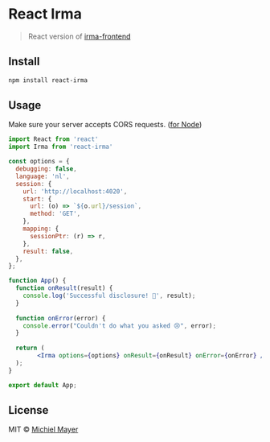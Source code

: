 # React Irma

> React version of [irma-frontend](https://github.com/privacybydesign/irma-frontend-packages/tree/master/irma-frontend) 

## Install

```bash
npm install react-irma
```

## Usage

Make sure your server accepts CORS requests. ([for Node](https://expressjs.com/en/resources/middleware/cors.html#simple-usage-enable-all-cors-requests))

```jsx
import React from 'react'
import Irma from 'react-irma'

const options = {
  debugging: false,
  language: 'nl',
  session: {
    url: 'http://localhost:4020',
    start: {
      url: (o) => `${o.url}/session`,
      method: 'GET',
    },
    mapping: {
      sessionPtr: (r) => r,
    },
    result: false,
  },
};

function App() {
  function onResult(result) {
    console.log('Successful disclosure! 🎉', result);
  }
  
  function onError(error) {
    console.error("Couldn't do what you asked 😢", error);
  }
  
  return (
		<Irma options={options} onResult={onResult} onError={onError} />
  );
}

export default App;
```

## License

MIT © [Michiel Mayer](https://github.com/michielmayer)